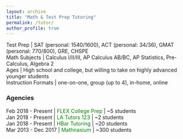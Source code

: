 ```yaml
---
layout: archive
title: "Math & Test Prep Tutoring"
permalink: /tutor/
author_profile: true
---
```


Test Prep | SAT (personal: 1540/1600), ACT (personal: 34/36), GMAT (personal: 770/800), GRE, CHSPE  
Math Subjects | Calculus I/II/III, AP Calculus AB/BC, AP Statistics, Pre-Calculus, Algebra 2  
Ages | High school and college, but willing to take on highly advanced younger students  
Instruction Formats | one-on-one, group (up to 4), in-home, online

### Agencies
Feb 2018 - Present | <font color="green">FLEX College Prep</font> | ~5 students  
Jan 2018 - Present | <font color="green">LA Tutors 123</font> | ~2 students  
Jan 2018 - Present | <font color="green">HBar Tutoring</font> | ~20 students  
Mar 2013 - Dec 2017 | <font color="green">Mathnasium</font> | ~300 students
